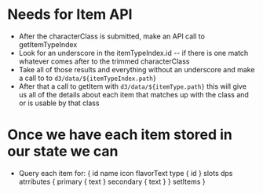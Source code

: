 # Needs for Item API

* After the characterClass is submitted, make an API call to getItemTypeIndex
* Look for an underscore in the itemTypeIndex.id -- if there is one match whatever comes after to the trimmed characterClass
* Take all of those results and everything without an underscore and make a call to to `d3/data/${itemTypeIndex.path}`
* After that a call to getItem with `d3/data/${itemType.path}` this will give us all of the details about each item that matches up with the class and or is usable by that class


# Once we have each item stored in our state we can 

* Query each item for: {
    id
    name
    icon
    flavorText
    type {
        id
    }
    slots
    dps
    atrributes {
        primary {
            text
        }
        secondary {
            text
        }
    }
    setItems
}